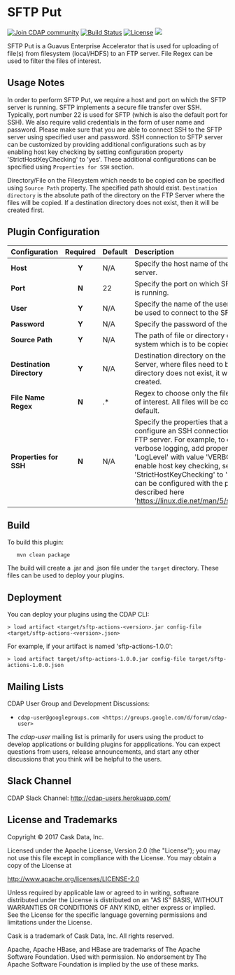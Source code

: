 SFTP Put
========

<a href="https://cdap-users.herokuapp.com/"><img alt="Join CDAP community" src="https://cdap-users.herokuapp.com/badge.svg?t=sftp-actions"/></a>
[![Build Status](https://travis-ci.org/hydrator/sftp-actions.svg?branch=develop)](https://travis-ci.org/hydrator/sftp-actions) [![License](https://img.shields.io/badge/License-Apache%202.0-blue.svg)](https://opensource.org/licenses/Apache-2.0) <img src="https://cdap-users.herokuapp.com/assets/cdap-action.svg"/>


SFTP Put is a Guavus Enterprise Accelerator that is used for uploading of file(s) from filesystem (local/HDFS) to an FTP server. File Regex can be used to filter the files of interest.


Usage Notes
-----------
In order to perform SFTP Put, we require a host and port on which the SFTP server is running. SFTP implements a secure file
transfer over SSH. Typically, port number 22 is used for SFTP (which is also the default port for SSH). We also require valid
credentials in the form of user name and password. Please make sure that you are able to connect SSH to the SFTP server using
specified user and password. SSH connection to SFTP server can be customized by providing additional configurations
such as by enabling host key checking by setting configuration property 'StrictHostKeyChecking' to 'yes'. These additional
configurations can be specified using `Properties for SSH` section.

Directory/File on the Filesystem which needs to be copied can be specified using `Source Path` property. The specified path should exist. `Destination directory` is the absolute path of the directory on the FTP Server where the files will be copied. If a destination directory does not exist, then it will be created first.

Plugin Configuration
--------------------

| Configuration | Required | Default | Description |
| :------------ | :------: | :----- | :---------- |
| **Host** | **Y** | N/A | Specify the host name of the SFTP server.|
| **Port** | **N** | 22 | Specify the port on which SFTP server is running.|
| **User** | **Y** | N/A | Specify the name of the user which will be used to connect to the SFTP server.|
| **Password** | **Y** | N/A | Specify the password of the user.|
| **Source Path** | **Y** | N/A | The path of file or directory on the file system which is to be copied.|
| **Destination Directory** | **Y** | N/A | Destination directory on the FTP Server, where files need to be copied. If directory does not exist, it will lbe created.|
| **File Name Regex** | **N** | .* | Regex to choose only the files that are of interest. All files will be copied by default.|
| **Properties for SSH** | **N** | N/A | Specify the properties that are used to configure an SSH connection to the FTP server. For example, to enable verbose logging, add property 'LogLevel' with value 'VERBOSE'. To enable host key checking, set 'StrictHostKeyChecking' to 'yes'. SSH can be configured with the properties described here 'https://linux.die.net/man/5/ssh_config'. |


Build
-----
To build this plugin:

```
   mvn clean package
```

The build will create a .jar and .json file under the ``target`` directory. These files can be used to deploy your plugins.

Deployment
----------
You can deploy your plugins using the CDAP CLI:

    > load artifact <target/sftp-actions-<version>.jar config-file <target/sftp-actions-<version>.json>

For example, if your artifact is named 'sftp-actions-1.0.0':

    > load artifact target/sftp-actions-1.0.0.jar config-file target/sftp-actions-1.0.0.json

## Mailing Lists

CDAP User Group and Development Discussions:

* `cdap-user@googlegroups.com <https://groups.google.com/d/forum/cdap-user>`

The *cdap-user* mailing list is primarily for users using the product to develop applications or building plugins for appplications. You can expect questions from users, release announcements, and start any other discussions that you think will be helpful to the users.

## Slack Channel

CDAP Slack Channel: http://cdap-users.herokuapp.com/


## License and Trademarks

Copyright © 2017 Cask Data, Inc.

Licensed under the Apache License, Version 2.0 (the "License"); you may not use this file except in compliance with the License. You may obtain a copy of the License at

http://www.apache.org/licenses/LICENSE-2.0

Unless required by applicable law or agreed to in writing, software distributed under the
License is distributed on an "AS IS" BASIS, WITHOUT WARRANTIES OR CONDITIONS OF ANY KIND,
either express or implied. See the License for the specific language governing permissions
and limitations under the License.

Cask is a trademark of Cask Data, Inc. All rights reserved.

Apache, Apache HBase, and HBase are trademarks of The Apache Software Foundation. Used with
permission. No endorsement by The Apache Software Foundation is implied by the use of these marks.

